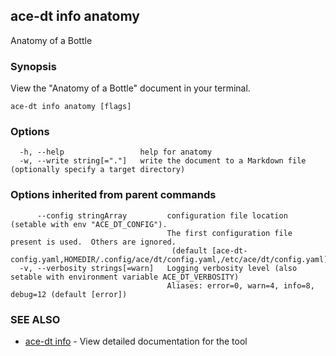 ## ace-dt info anatomy

Anatomy of a Bottle

### Synopsis

View the "Anatomy of a Bottle" document in your terminal.

```
ace-dt info anatomy [flags]
```

### Options

```
  -h, --help                 help for anatomy
  -w, --write string[="."]   write the document to a Markdown file (optionally specify a target directory)
```

### Options inherited from parent commands

```
      --config stringArray         configuration file location (setable with env "ACE_DT_CONFIG").
                                   The first configuration file present is used.  Others are ignored.
                                    (default [ace-dt-config.yaml,HOMEDIR/.config/ace/dt/config.yaml,/etc/ace/dt/config.yaml])
  -v, --verbosity strings[=warn]   Logging verbosity level (also setable with environment variable ACE_DT_VERBOSITY)
                                   Aliases: error=0, warn=4, info=8, debug=12 (default [error])
```

### SEE ALSO

* [ace-dt info](ace-dt_info.md)	 - View detailed documentation for the tool

